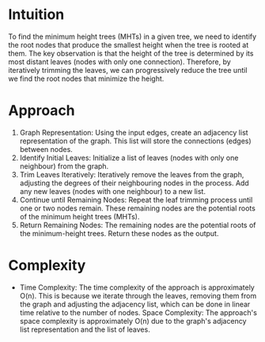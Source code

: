 # Intuition
To find the minimum height trees (MHTs) in a given tree, we need to identify the root nodes that produce the smallest height when the tree is rooted at them. The key observation is that the height of the tree is determined by its most distant leaves (nodes with only one connection). Therefore, by iteratively trimming the leaves, we can progressively reduce the tree until we find the root nodes that minimize the height.

# Approach
1. Graph Representation: Using the input edges, create an adjacency list representation of the graph. This list will store the connections (edges) between nodes.
2. Identify Initial Leaves: Initialize a list of leaves (nodes with only one neighbour) from the graph.
3. Trim Leaves Iteratively: Iteratively remove the leaves from the graph, adjusting the degrees of their neighbouring nodes in the process. Add any new leaves (nodes with one neighbour) to a new list.
4. Continue until Remaining Nodes: Repeat the leaf trimming process until one or two nodes remain. These remaining nodes are the potential roots of the minimum height trees (MHTs).
5. Return Remaining Nodes: The remaining nodes are the potential roots of the minimum-height trees. Return these nodes as the output.
# Complexity
- Time Complexity: The time complexity of the approach is approximately 
O(n). This is because we iterate through the leaves, removing them from the graph and adjusting the adjacency list, which can be done in linear time relative to the number of nodes.
Space Complexity: The approach's space complexity is approximately O(n) due to the graph's adjacency list representation and the list of leaves.

